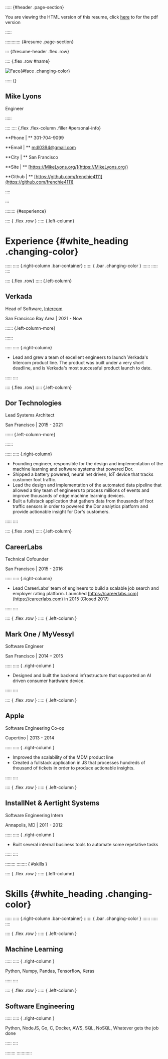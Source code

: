 ::::: {#header .page-section}

You are viewing the HTML version of this resume, click [here](Resume.pdf) to for the pdf version

:::::

:::::::::::: {#resume .page-section}

::: {#resume-header .flex .row}

:::: {.flex .row #name}

![Face](src/face-transparent.png){#face .changing-color}

::::: {}

## Mike Lyons

Engineer

:::::

::::
:::: {.flex .flex-column .filler #personal-info}

**Phone | ** 301-704-9099

**Email | ** mdl0394@gmail.com

**City | ** San Francisco

**Site | ** [https://MikeLyons.org/](https://MikeLyons.org/)

**Github | ** [https://github.com/frenchie4111](https://github.com/frenchie4111)

::::

:::

:::::::: {#experience}

:::: { .flex .row }
::::: {.left-column}

# Experience {#white_heading .changing-color}

:::::
::::: {.right-column .bar-container}
:::::: { .bar .changing-color }
::::::
:::::
::::

:::: {.flex .row}
::::: {.left-column}

## Verkada

Head of Software, [Intercom](https://www.verkada.com/intercom/)

San Francisco Bay Area | 2021 - Now

:::::: {.left-column-more}

::::::

:::::
::::: {.right-column}

- Lead and grew a team of excellent engineers to launch Verkada's Intercom product line. The product
  was built under a very short deadline, and is Verkada's most successful product launch to date.

:::::
::::

:::: {.flex .row}
::::: {.left-column}

## Dor Technologies

Lead Systems Architect

San Francisco | 2015 - 2021

:::::: {.left-column-more}

::::::

:::::
::::: {.right-column}

- Founding engineer, responsible for the design and implementation of the machine learning and software systems that powered Dor.
- Shipped a battery powered, neural net driven, IoT device that tracks customer foot traffic.
- Lead the design and implementation of the automated data pipeline that allowed a tiny team of engineers to process millions of events and improve thousands of edge machine learning devices.
- Built a fullstack application that gathers data from thousands of foot traffic sensors in order to powered the Dor analytics platform and provide actionable insight for Dor's customers.

:::::
::::

:::: {.flex .row}
::::: {.left-column}

## CareerLabs

Technical Cofounder

San Francisco | 2015 - 2016

:::::
::::: {.right-column}

- Lead CareerLabs’ team of engineers to build a scalable job search and employer rating platform. Launched [https://careerlabs.com](https://careerlabs.com) in 2015 (Closed 2017)

:::::
::::

:::: { .flex .row }
::::: { .left-column }

## Mark One / MyVessyl

Software Engineer

San Francisco | 2014 – 2015

:::::
::::: { .right-column }

- Designed and built the backend infrastructure that supported an AI driven consumer hardware device.

:::::
::::

:::: { .flex .row }
::::: { .left-column }

## Apple

Software Engineering Co-op

Cupertino | 2013 - 2014

:::::
::::: { .right-column }

- Improved the scalability of the MDM product line
- Created a fullstack application in JS that processes hundreds of thousand of tickets in order to produce actionable insights.

:::::
::::

:::: { .flex .row }
::::: { .left-column }

## InstallNet & Aertight Systems

Software Engineering Intern

Annapolis, MD | 2011 - 2012

:::::
::::: { .right-column }

- Built several internal business tools to automate some repetative tasks

:::::
::::

::::::::
:::::::: { #skills }

:::: { .flex .row }
::::: {.left-column}

# Skills {#white_heading .changing-color}

:::::
::::: {.right-column .bar-container}
:::::: { .bar .changing-color }
::::::
:::::
::::

:::: { .flex .row }
::::: { .left-column }

## Machine Learning

:::::
::::: { .right-column }

Python, Numpy, Pandas, Tensorflow, Keras

:::::
::::

:::: { .flex .row }
::::: { .left-column }

## Software Engineering

:::::
::::: { .right-column }

Python, NodeJS, Go, C, Docker, AWS, SQL, NoSQL, Whatever gets the job done

:::::
::::

::::::::
::::::::::::

